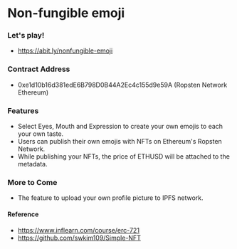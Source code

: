 # Non-fungible emoji
### Let's play!
* https://abit.ly/nonfungible-emoji
### Contract Address
* 0xe1d10b16d381edE6B798D0B44A2Ec4c155d9e59A (Ropsten Network Ethereum)
### Features
* Select Eyes, Mouth and Expression to create your own emojis to each your own taste.
* Users can publish their own emojis with NFTs on Ethereum's Ropsten Network.
* While publishing your NFTs, the price of ETHUSD will be attached to the metadata.

### More to Come
* The feature to upload your own profile picture to IPFS network.

#### Reference
* https://www.inflearn.com/course/erc-721
* https://github.com/swkim109/Simple-NFT
